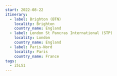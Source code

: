 ```yaml
---
start: 2022-08-22
itinerary:
  - label: Brighton (BTN)
    locality: Brighton
    country_name: England
  - label: London St Pancras International (STP)
    locality: London
    country_name: England
  - label: Paris-Nord
    locality: Paris
    country_name: France
tags:
  - i5LS1
---
```

